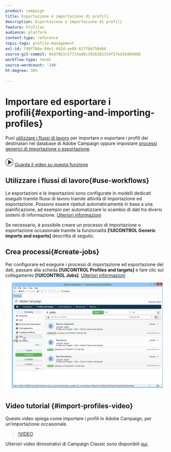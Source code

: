```yaml
---
product: campaign
title: Esportazione e importazione di profili
description: Esportazione e importazione di profili
feature: Profiles
audience: platform
content-type: reference
topic-tags: profile-management
exl-id: fd0f7b6e-84e1-442d-ae88-817fb6758d64
source-git-commit: 0ed70b3c57714ad6c3926181334f57ed3b409d98
workflow-type: tm+mt
source-wordcount: '140'
ht-degree: 30%

---
```


# Importare ed esportare i profili{#exporting-and-importing-profiles}



Puoi [utilizzare i flussi di lavoro](#use-workflows) per importare o esportare i profili dei destinatari nel database di Adobe Campaign oppure impostare [processi generici di importazione o esportazione](#create-jobs).

![](assets/do-not-localize/how-to-video.png) [Guarda il video su questa funzione](#import-profiles-video)

## Utilizzare i flussi di lavoro{#use-workflows}

Le esportazioni e le importazioni sono configurate in modelli dedicati eseguiti tramite flussi di lavoro tramite attività di importazione ed esportazione. Possono essere ripetuti automaticamente in base a una pianificazione, ad esempio per automatizzare lo scambio di dati tra diversi sistemi di informazione. [Ulteriori informazioni](../../platform/using/import-export-workflows.md#best-practices-when-importing-data)

Se necessario, è possibile creare un processo di importazione o esportazione occasionale tramite la funzionalità **[!UICONTROL Generic imports and exports]** descritta di seguito.

## Crea processi{#create-jobs}

Per configurare ed eseguire i processi di importazione ed esportazione dei dati, passare alla scheda **[!UICONTROL Profiles and targets]** e fare clic sul collegamento **[!UICONTROL Jobs]**. [Ulteriori informazioni](../../platform/using/about-generic-imports-exports.md)

![](assets/s_ncs_user_interface_import_link.png)


## Video tutorial {#import-profiles-video}

Questo video spiega come importare i profili in Adobe Campaign, per un’importazione occasionale.

>[!VIDEO](https://video.tv.adobe.com/v/329671?quality=12&captions=ita)

Ulteriori video dimostrativi di Campaign Classic sono disponibili [qui](https://experienceleague.adobe.com/docs/campaign-classic-learn/tutorials/overview.html?lang=it).
